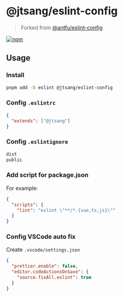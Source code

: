 # @jtsang/eslint-config

> Forked from [@antfu/eslint-config](https://github.com/antfu/eslint-config)

[![npm](https://img.shields.io/npm/v/@jtsang/eslint-config)](https://npmjs.com/package/@jtsang/eslint-config)

## Usage

### Install

```bash
pnpm add -D eslint @jtsang/eslint-config
```

### Config `.eslintrc`

```json
{
  "extends": ["@jtsang"]
}
```

### Config `.eslintignore`

```txt
dist
public
```

### Add script for package.json

For example:

```json
{
  "scripts": {
    "lint": "eslint \"**/*.{vue,ts,js}\""
  }
}
```

### Config VSCode auto fix

Create `.vscode/settings.json`

```json
{
  "prettier.enable": false,
  "editor.codeActionsOnSave": {
    "source.fixAll.eslint": true
  }
}
```

